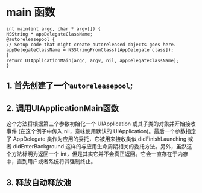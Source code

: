 # main 函数

```
int main(int argc, char * argv[]) {
NSString * appDelegateClassName;
@autoreleasepool {
// Setup code that might create autoreleased objects goes here.
appDelegateClassName = NSStringFromClass([AppDelegate class]);
}
return UIApplicationMain(argc, argv, nil, appDelegateClassName);
}
```

## 1. 首先创建了一个`autoreleasepool`;
## 2. 调用UIApplicationMain函数
这个方法将根据第三个参数初始化一个 UIApplication 或其子类的对象并开始接收事件 (在这个例子中传入 nil，意味使用默认的 UIApplication)。最后一个参数指定了 AppDelegate 类作为应用的委托，它被用来接收类似 didFinishLaunching 或者 didEnterBackground 这样的与应用生命周期相关的委托方法。另外，虽然这个方法标明为返回一个 int，但是其实它并不会真正返回。它会一直存在于内存中，直到用户或者系统将其强制终止。

## 3. 释放自动释放池



